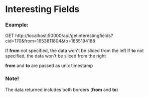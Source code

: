 # Interesting Fields

### Example: 
GET http://localhost:50000/api/getinterestingfields?cid=170&from=1653811804&to=1655194188

If **from** not specified, the data won't be sliced from the left
If **to** not specified, the data won't be sliced from the right

**from** and **to** are passed as unix timestamp

### Note!
The data returned includes both borders (**from** and **to**)